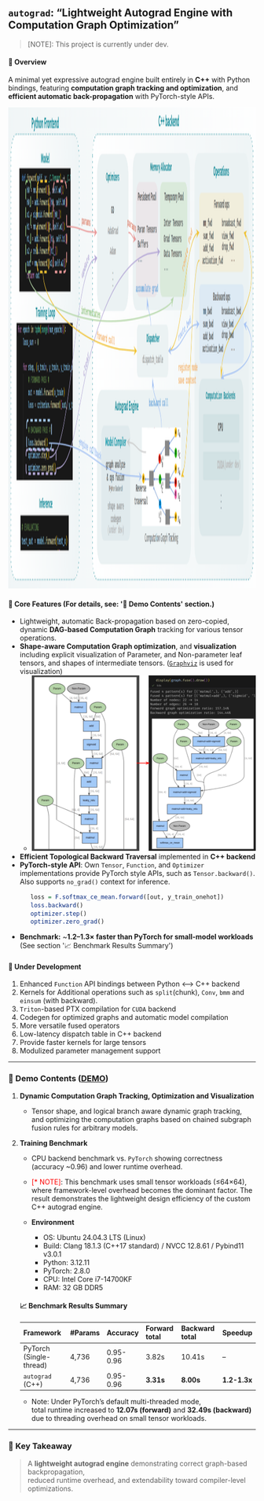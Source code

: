 ## `autograd`: “Lightweight Autograd Engine with Computation Graph Optimization”

> [NOTE]: This project is currently under dev.

#### 🔹 Overview
A minimal yet expressive autograd engine built entirely in **C++** with Python bindings, featuring **computation graph tracking and optimization**, and **efficient automatic back-propagation** with PyTorch-style APIs.

<img width="2143" height="979" alt="autograd_overview" src="assets/overview.png" />

#### 🔹 Core Features (For details, see: '🧩 Demo Contents' section.)
- Lightweight, automatic Back-propagation based on zero-copied, dynamic **DAG-based Computation Graph** tracking for various tensor operations.
- **Shape-aware Computation Graph optimization**, and **visualization** including explicit visualization of Parameter, and Non-parameter leaf tensors, and shapes of intermediate tensors. ([`Graphviz`](https://graphviz.org/) is used for visualization)
   - <img src="assets/graph_opt.png" />
- **Efficient Topological Backward Traversal** implemented in **C++ backend**
- **PyTorch-style API**: Own `Tensor`, `Function`, and `Optimizer` implementations provide PyTorch style APIs, such as `Tensor.backward()`. Also supports `no_grad()` context for inference.
   ```r
      loss = F.softmax_ce_mean.forward([out, y_train_onehot])
      loss.backward()
      optimizer.step()
      optimizer.zero_grad() 
   ```
- **Benchmark:** ~**1.2–1.3× faster than PyTorch for small-model workloads** (See section '📈 Benchmark Results Summary')


#### 🔹 Under Development
1. Enhanced `Function` API bindings between Python <--> C++ backend
2. Kernels for Additional operations such as `split`(chunk), `Conv`, `bmm` and `einsum` (with backward).
3. `Triton`-based PTX compilation for `CUDA` backend
4. Codegen for optimized graphs and automatic model compilation
5. More versatile fused operators
6. Low-latency dispatch table in C++ backend
7. Provide faster kernels for large tensors
8. Modulized parameter management support

---

### 🧩 Demo Contents ([DEMO](https://github.com/hkyoon94/autograd-from-scratch/blob/main/demo.ipynb))
1. **Dynamic Computation Graph Tracking, Optimization and Visualization**  
   - Tensor shape, and logical branch aware dynamic graph tracking, and optimizing the computation graphs based on chained subgraph fusion rules for arbitrary models.
2. **Training Benchmark**  
   - CPU backend benchmark vs. `PyTorch` showing correctness (accuracy ~0.96) and lower runtime overhead.
   - <span style="color: red;">[* NOTE]</span>: This benchmark uses small tensor workloads (≤64×64), where framework-level overhead becomes the dominant factor. The result demonstrates the lightweight design efficiency of the custom C++ autograd engine.

   - **Environment**
      - OS: Ubuntu 24.04.3 LTS (Linux)
      - Build: Clang 18.1.3 (C++17 standard) / NVCC 12.8.61 / Pybind11 v3.0.1
      - Python: 3.12.11
      - PyTorch: 2.8.0
      - CPU: Intel Core i7-14700KF
      - RAM: 32 GB DDR5

   #### 📈 Benchmark Results Summary
   | Framework | #Params | Accuracy | Forward total | Backward total | Speedup |
   |--------|----------|-----------|-----------|------------|------------|
   | PyTorch (Single-thread) | 4,736 | 0.95-0.96 | 3.82s | 10.41s | – |
   | `autograd` (C++) | 4,736 | 0.95-0.96 | **3.31s** | **8.00s** | **1.2-1.3x** |

   - Note: Under PyTorch’s default multi-threaded mode, \
   total runtime increased to **12.07s (forward)** and **32.49s (backward)** due to threading overhead on small tensor workloads.

---

### 🧠 Key Takeaway
> A **lightweight autograd engine** demonstrating correct graph-based backpropagation,  
> reduced runtime overhead, and extendability toward compiler-level optimizations.
